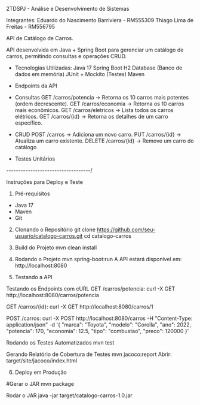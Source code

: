 2TDSPJ - Análise e Desenvolvimento de Sistemas

Integrantes:
Eduardo do Nascimento Barriviera - RM555309
Thiago Lima de Freitas - RM556795


API de Catálogo de Carros.

API desenvolvida em Java + Spring Boot para gerenciar um catálogo de carros, permitindo consultas e operações CRUD.

- Tecnologias Utilizadas:
Java 17
Spring Boot
H2 Database (Banco de dados em memória)
JUnit + Mockito (Testes)
Maven

- Endpoints da API
- Consultas
GET /carros/potencia → Retorna os 10 carros mais potentes (ordem decrescente).
GET /carros/economia → Retorna os 10 carros mais econômicos.
GET /carros/eletricos → Lista todos os carros elétricos.
GET /carros/{id} → Retorna os detalhes de um carro específico.

- CRUD
POST /carros → Adiciona um novo carro.
PUT /carros/{id} → Atualiza um carro existente.
DELETE /carros/{id} → Remove um carro do catálogo

- Testes Unitários

-----------------------------------/

Instruções para Deploy e Teste

1. Pré-requisitos
- Java 17
- Maven
- Git

2. Clonando o Repositório
git clone https://github.com/seu-usuario/catalogo-carros.git
cd catalogo-carros

3. Build do Projeto
mvn clean install

4. Rodando o Projeto
mvn spring-boot:run
A API estará disponível em: http://localhost:8080

5. Testando a API

Testando os Endpoints com cURL
GET /carros/potencia:
curl -X GET http://localhost:8080/carros/potencia

GET /carros/{id}:
curl -X GET http://localhost:8080/carros/1

POST /carros:
curl -X POST http://localhost:8080/carros -H "Content-Type: application/json" -d '{
  "marca": "Toyota",
  "modelo": "Corolla",
  "ano": 2022,
  "potencia": 170,
  "economia": 12.5,
  "tipo": "combustao",
  "preco": 120000
}'

Rodando os Testes Automatizados
mvn test

Gerando Relatório de Cobertura de Testes
mvn jacoco:report
Abrir: target/site/jacoco/index.html

6. Deploy em Produção

#Gerar o JAR
mvn package

Rodar o JAR
java -jar target/catalogo-carros-1.0.jar
